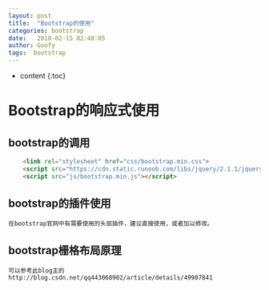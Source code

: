 ```yaml
---
layout: post
title:  "Bootstrap的使用"
categories: bootstrap
date:   2018-02-15 02:48:05
author: Goofy
tags:  bootstrap
---
```


* content
{:toc}

# Bootstrap的响应式使用
## bootstrap的调用
```html
    <link rel="stylesheet" href="css/bootstrap.min.css">
    <script src="https://cdn.static.runoob.com/libs/jquery/2.1.1/jquery.min.js"></script>
    <script src="js/bootstrap.min.js"></script>
```
## bootstrap的插件使用
    在bootstrap官网中有需要使用的头部插件，建议直接使用，或者加以修改。
## bootstrap栅格布局原理
    可以参考此blog主的
    http://blog.csdn.net/qq443068902/article/details/49907841  